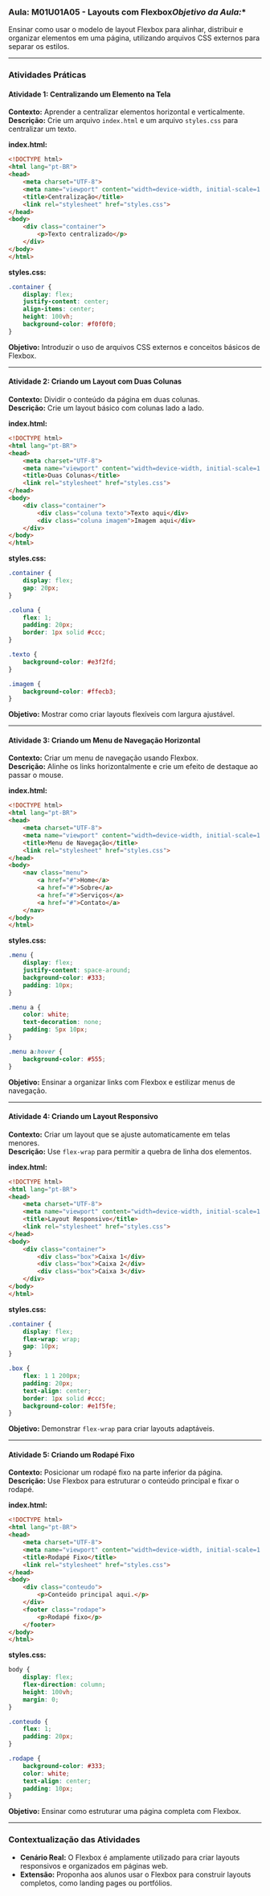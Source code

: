 ### **Aula: M01U01A05 - Layouts com Flexbox***Objetivo da Aula:**  
Ensinar como usar o modelo de layout Flexbox para alinhar, distribuir e organizar elementos em uma página, utilizando arquivos CSS externos para separar os estilos.

---

### **Atividades Práticas**

#### **Atividade 1: Centralizando um Elemento na Tela**
**Contexto:** Aprender a centralizar elementos horizontal e verticalmente.  
**Descrição:** Crie um arquivo `index.html` e um arquivo `styles.css` para centralizar um texto.

**index.html:**
```html
<!DOCTYPE html>
<html lang="pt-BR">
<head>
    <meta charset="UTF-8">
    <meta name="viewport" content="width=device-width, initial-scale=1.0">
    <title>Centralização</title>
    <link rel="stylesheet" href="styles.css">
</head>
<body>
    <div class="container">
        <p>Texto centralizado</p>
    </div>
</body>
</html>
```

**styles.css:**
```css
.container {
    display: flex;
    justify-content: center;
    align-items: center;
    height: 100vh;
    background-color: #f0f0f0;
}
```

**Objetivo:** Introduzir o uso de arquivos CSS externos e conceitos básicos de Flexbox.

---

#### **Atividade 2: Criando um Layout com Duas Colunas**
**Contexto:** Dividir o conteúdo da página em duas colunas.  
**Descrição:** Crie um layout básico com colunas lado a lado.

**index.html:**
```html
<!DOCTYPE html>
<html lang="pt-BR">
<head>
    <meta charset="UTF-8">
    <meta name="viewport" content="width=device-width, initial-scale=1.0">
    <title>Duas Colunas</title>
    <link rel="stylesheet" href="styles.css">
</head>
<body>
    <div class="container">
        <div class="coluna texto">Texto aqui</div>
        <div class="coluna imagem">Imagem aqui</div>
    </div>
</body>
</html>
```

**styles.css:**
```css
.container {
    display: flex;
    gap: 20px;
}

.coluna {
    flex: 1;
    padding: 20px;
    border: 1px solid #ccc;
}

.texto {
    background-color: #e3f2fd;
}

.imagem {
    background-color: #ffecb3;
}
```

**Objetivo:** Mostrar como criar layouts flexíveis com largura ajustável.

---

#### **Atividade 3: Criando um Menu de Navegação Horizontal**
**Contexto:** Criar um menu de navegação usando Flexbox.  
**Descrição:** Alinhe os links horizontalmente e crie um efeito de destaque ao passar o mouse.

**index.html:**
```html
<!DOCTYPE html>
<html lang="pt-BR">
<head>
    <meta charset="UTF-8">
    <meta name="viewport" content="width=device-width, initial-scale=1.0">
    <title>Menu de Navegação</title>
    <link rel="stylesheet" href="styles.css">
</head>
<body>
    <nav class="menu">
        <a href="#">Home</a>
        <a href="#">Sobre</a>
        <a href="#">Serviços</a>
        <a href="#">Contato</a>
    </nav>
</body>
</html>
```

**styles.css:**
```css
.menu {
    display: flex;
    justify-content: space-around;
    background-color: #333;
    padding: 10px;
}

.menu a {
    color: white;
    text-decoration: none;
    padding: 5px 10px;
}

.menu a:hover {
    background-color: #555;
}
```

**Objetivo:** Ensinar a organizar links com Flexbox e estilizar menus de navegação.

---

#### **Atividade 4: Criando um Layout Responsivo**
**Contexto:** Criar um layout que se ajuste automaticamente em telas menores.  
**Descrição:** Use `flex-wrap` para permitir a quebra de linha dos elementos.

**index.html:**
```html
<!DOCTYPE html>
<html lang="pt-BR">
<head>
    <meta charset="UTF-8">
    <meta name="viewport" content="width=device-width, initial-scale=1.0">
    <title>Layout Responsivo</title>
    <link rel="stylesheet" href="styles.css">
</head>
<body>
    <div class="container">
        <div class="box">Caixa 1</div>
        <div class="box">Caixa 2</div>
        <div class="box">Caixa 3</div>
    </div>
</body>
</html>
```

**styles.css:**
```css
.container {
    display: flex;
    flex-wrap: wrap;
    gap: 10px;
}

.box {
    flex: 1 1 200px;
    padding: 20px;
    text-align: center;
    border: 1px solid #ccc;
    background-color: #e1f5fe;
}
```

**Objetivo:** Demonstrar `flex-wrap` para criar layouts adaptáveis.

---

#### **Atividade 5: Criando um Rodapé Fixo**
**Contexto:** Posicionar um rodapé fixo na parte inferior da página.  
**Descrição:** Use Flexbox para estruturar o conteúdo principal e fixar o rodapé.

**index.html:**
```html
<!DOCTYPE html>
<html lang="pt-BR">
<head>
    <meta charset="UTF-8">
    <meta name="viewport" content="width=device-width, initial-scale=1.0">
    <title>Rodapé Fixo</title>
    <link rel="stylesheet" href="styles.css">
</head>
<body>
    <div class="conteudo">
        <p>Conteúdo principal aqui.</p>
    </div>
    <footer class="rodape">
        <p>Rodapé fixo</p>
    </footer>
</body>
</html>
```

**styles.css:**
```css
body {
    display: flex;
    flex-direction: column;
    height: 100vh;
    margin: 0;
}

.conteudo {
    flex: 1;
    padding: 20px;
}

.rodape {
    background-color: #333;
    color: white;
    text-align: center;
    padding: 10px;
}
```

**Objetivo:** Ensinar como estruturar uma página completa com Flexbox.

---

### **Contextualização das Atividades**
- **Cenário Real:** O Flexbox é amplamente utilizado para criar layouts responsivos e organizados em páginas web.
- **Extensão:** Proponha aos alunos usar o Flexbox para construir layouts completos, como landing pages ou portfólios.